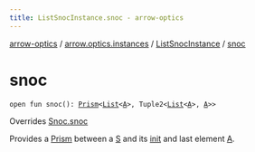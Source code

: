 ```yaml
---
title: ListSnocInstance.snoc - arrow-optics
---
```


[arrow-optics](../../index.html) / [arrow.optics.instances](../index.html) / [ListSnocInstance](index.html) / [snoc](./snoc.html)

# snoc

`open fun snoc(): `[`Prism`](../../arrow.optics/-prism.html)`<`[`List`](https://kotlinlang.org/api/latest/jvm/stdlib/kotlin.collections/-list/index.html)`<`[`A`](index.html#A)`>, Tuple2<`[`List`](https://kotlinlang.org/api/latest/jvm/stdlib/kotlin.collections/-list/index.html)`<`[`A`](index.html#A)`>, `[`A`](index.html#A)`>>`

Overrides [Snoc.snoc](../../arrow.optics.typeclasses/-snoc/snoc.html)

Provides a [Prism](../../arrow.optics/-prism.html) between a [S](../../arrow.optics.typeclasses/-snoc/index.html#S) and its [init](../../arrow.optics.typeclasses/-snoc/index.html#S) and last element [A](../../arrow.optics.typeclasses/-snoc/index.html#A).

